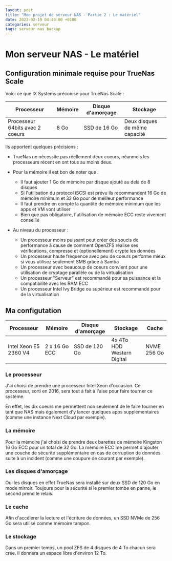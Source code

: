 ```yaml
---
layout: post
title: "Mon projet de serveur NAS - Partie 2 : Le matériel"
date: 2023-02-19 04:40:00 +0100
categories: serveur
tags: serveur nas backup
---
```


# Mon serveur NAS - Le matériel

## Configuration minimale requise pour TrueNas Scale

Voici ce que IX Systems préconise pour TrueNas Scale :

| Processeur                        | Mémoire   | Disque d'amorçage | Stockage                      |
| --------------------------------- | --------- | ----------------- | ----------------------------- |
| Processeur 64bits avec 2 coeurs   | 8 Go      | SSD de 16 Go      | Deux disques de même capacité |

Ils apportent quelques précisions :

- TrueNas ne nécessite pas réellement deux coeurs, néanmois les processeurs récent en ont tous au moins deux.
- Pour la mémoire il est bon de noter que :
  - Il faut ajouter 1 Go de mémoire par disque ajouté au delà de 8 disques
  - Si l'utilisation du protocol iSCSI est prévu ils recommandent 16 Go de mémoire minimum et 32 Go pour de meilleur performance
  - Il faut prendre en compte la quantité de mémoire minimum que les apps et VM vont utiliser
  - Bien que pas obligatoire, l'utilisation de mémoire ECC reste vivement conseillé

- Au niveau du processeur :
  - Un processeur moins puissant peut créer des soucis de performance à cause de comment OpenZFS réalise ses vérifications, compresse et (optionellement) crypte les données
  - Un processeur haute fréquence avec peu de coeurs performe mieux si vous utilisez seulement SMB grâce à Samba
  - Un processeur avec beaucoup de coeurs convient pour une utilisation de cryptage parallèle ou de la virtualisation
  - Un processeur "Serveur" est recommandé pour sa puissance et la compatibilité avec les RAM ECC
  - Un processeur Intel Ivy Bridge ou supérieur est recommandé pour de la virtualisation

## Ma configutation

| Processeur              | Mémoire           | Disque d'amorçage | Stockage                      | Cache       |
| ----------------------- | ----------------- | ----------------- | ----------------------------- | ----------- |
| Intel Xeon E5 2360 V4   | 2 x 16 Go ECC     | SSD de 120 Go     | 4x 4To HDD Western Digital    | NVME 256 Go |

### Le processeur

J'ai choisi de prendre une processeur Intel Xeon d'occasion. Ce processeur, sorti en 2016, sera tout à fait à l'aise pour faire tourner ce système.

En effet, les dix coeurs me permettent non seulement de le faire tourner en tant que NAS mais également d'y lancer quelques apps supplémentaires (comme une instance Next Cloud par exemple).

### La mémoire

Pour la mémoire j'ai choisi de prendre deux barettes de mémoire Kingston 16 Go ECC pour un total de 32 Go. La mémoire ECC me permet d'ajouter une couche de sécurité supplémentaire en cas de corruption de données suite à un incident (comme une coupure de courant par exemple).

### Les disques d'amorçage

Oui les disques en effet TrueNas sera installé sur deux SSD de 120 Go en mode mirroir. Toujours pour la sécurité si le premier tombe en panne, le second prend le relais.

### Le cache

Afin d'accélerer la lecture et l'écriture de données, un SSD NVMe de 256 Go sera utilisé comme mémoire tampon.

### Le stockage

Dans un premier temps, un pool ZFS de 4 disques de 4 To chacun sera crée. Il donnera un espace libre d'environ 12 To.
